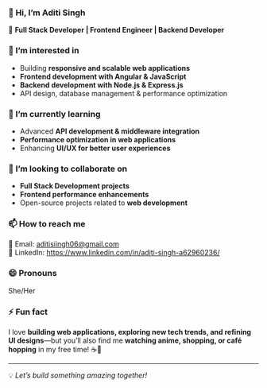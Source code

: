 ### 👋 Hi, I’m Aditi Singh  
🚀 **Full Stack Developer | Frontend Engineer | Backend Developer**  

### 👀 I’m interested in  
- Building **responsive and scalable web applications**  
- **Frontend development with Angular & JavaScript**  
- **Backend development with Node.js & Express.js**  
- API design, database management & performance optimization  

### 🌱 I’m currently learning  
- Advanced **API development & middleware integration**  
- **Performance optimization in web applications**  
- Enhancing **UI/UX for better user experiences**  

### 💞️ I’m looking to collaborate on  
- **Full Stack Development projects**  
- **Frontend performance enhancements**  
- Open-source projects related to **web development**  

### 📫 How to reach me  
📧 Email: aditisiingh06@gmail.com  
💼 LinkedIn: https://www.linkedin.com/in/aditi-singh-a62960236/

### 😄 Pronouns  
She/Her  

### ⚡ Fun fact  
I love **building web applications, exploring new tech trends, and refining UI designs**—but you’ll also find me **watching anime, shopping, or café hopping** in my free time! ☕🎨  

---

💡 *Let’s build something amazing together!*  

